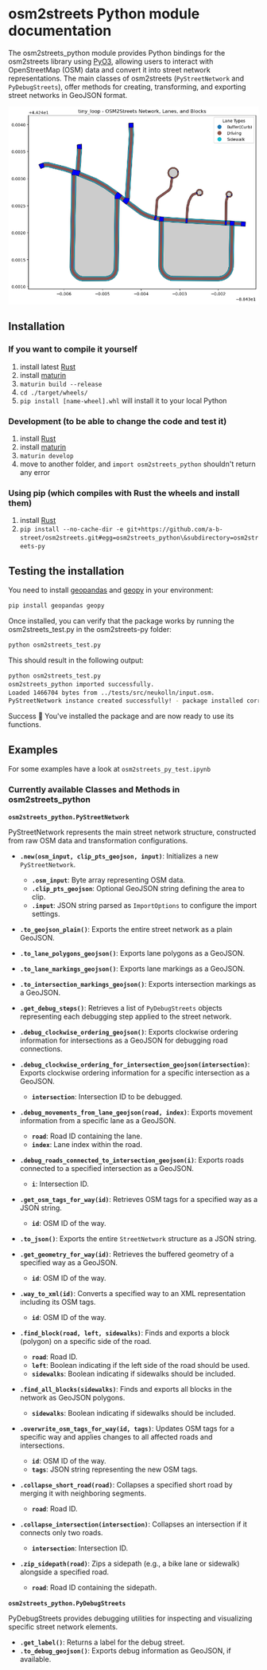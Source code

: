 
# osm2streets Python module documentation

The osm2streets_python module provides Python bindings for the osm2streets library using [PyO3](https://pyo3.rs), allowing users to interact with OpenStreetMap (OSM) data and convert it into street network representations. 
The main classes of osm2streets (`PyStreetNetwork` and `PyDebugStreets`), offer methods for creating, transforming, and exporting street networks in GeoJSON format.

![alt text](sample_output.png)


## Installation

### If you want to compile it yourself

  1. install latest [Rust](https://www.rust-lang.org/)
  1. install [maturin](https://github.com/PyO3/maturin)
  1. `maturin build --release`
  1. `cd ./target/wheels/`
  1. `pip install [name-wheel].whl` will install it to your local Python

### Development (to be able to change the code and test it)

  1. install [Rust](https://www.rust-lang.org/) 
  1. install [maturin](https://github.com/PyO3/maturin)
  1. `maturin develop`
  1. move to another folder, and `import osm2streets_python` shouldn't return any error

### Using pip (which compiles with Rust the wheels and install them)

  1. install [Rust](https://www.rust-lang.org/) 
  1. `pip install --no-cache-dir -e git+https://github.com/a-b-street/osm2streets.git#egg=osm2streets_python\&subdirectory=osm2streets-py`


## Testing the installation

You need to install [geopandas](https://geopandas.org) and [geopy](https://geopy.readthedocs.io/en/stable/) in your environment:

```bash
pip install geopandas geopy
```

Once installed, you can verify that the package works by running the osm2streets_test.py in the osm2streets-py folder:

```bash
python osm2streets_test.py
```

This should result in the following output: 

```bash
python osm2streets_test.py
osm2streets_python imported successfully.
Loaded 1466704 bytes from ../tests/src/neukolln/input.osm.
PyStreetNetwork instance created successfully! - package installed correctly
```

Success 🚀 
You've installed the package and are now ready to use its functions. 


## Examples

For some examples have a look at `osm2streets_py_test.ipynb`


### Currently available Classes and Methods in osm2streets_python

**`osm2streets_python.PyStreetNetwork`**

PyStreetNetwork represents the main street network structure, constructed from raw OSM data and transformation configurations.

- **`.new(osm_input, clip_pts_geojson, input)`**: Initializes a new `PyStreetNetwork`.
  - **`.osm_input`**: Byte array representing OSM data.
  - **`.clip_pts_geojson`**: Optional GeoJSON string defining the area to clip.
  - **`.input`**: JSON string parsed as `ImportOptions` to configure the import settings.

- **`.to_geojson_plain()`**: Exports the entire street network as a plain GeoJSON.

- **`.to_lane_polygons_geojson()`**: Exports lane polygons as a GeoJSON.

- **`.to_lane_markings_geojson()`**: Exports lane markings as a GeoJSON.

- **`.to_intersection_markings_geojson()`**: Exports intersection markings as a GeoJSON.

- **`.get_debug_steps()`**: Retrieves a list of `PyDebugStreets` objects representing each debugging step applied to the street network.

- **`.debug_clockwise_ordering_geojson()`**: Exports clockwise ordering information for intersections as a GeoJSON for debugging road connections.

- **`.debug_clockwise_ordering_for_intersection_geojson(intersection)`**: Exports clockwise ordering information for a specific intersection as a GeoJSON.
  - **`intersection`**: Intersection ID to be debugged.

- **`.debug_movements_from_lane_geojson(road, index)`**: Exports movement information from a specific lane as a GeoJSON.
  - **`road`**: Road ID containing the lane.
  - **`index`**: Lane index within the road.

- **`.debug_roads_connected_to_intersection_geojson(i)`**: Exports roads connected to a specified intersection as a GeoJSON.
  - **`i`**: Intersection ID.

- **`.get_osm_tags_for_way(id)`**: Retrieves OSM tags for a specified way as a JSON string.
  - **`id`**: OSM ID of the way.

- **`.to_json()`**: Exports the entire `StreetNetwork` structure as a JSON string.

- **`.get_geometry_for_way(id)`**: Retrieves the buffered geometry of a specified way as a GeoJSON.
  - **`id`**: OSM ID of the way.

- **`.way_to_xml(id)`**: Converts a specified way to an XML representation including its OSM tags.
  - **`id`**: OSM ID of the way.

- **`.find_block(road, left, sidewalks)`**: Finds and exports a block (polygon) on a specific side of the road.
  - **`road`**: Road ID.
  - **`left`**: Boolean indicating if the left side of the road should be used.
  - **`sidewalks`**: Boolean indicating if sidewalks should be included.

- **`.find_all_blocks(sidewalks)`**: Finds and exports all blocks in the network as GeoJSON polygons.
  - **`sidewalks`**: Boolean indicating if sidewalks should be included.

- **`.overwrite_osm_tags_for_way(id, tags)`**: Updates OSM tags for a specific way and applies changes to all affected roads and intersections.
  - **`id`**: OSM ID of the way.
  - **`tags`**: JSON string representing the new OSM tags.

- **`.collapse_short_road(road)`**: Collapses a specified short road by merging it with neighboring segments.
  - **`road`**: Road ID.

- **`.collapse_intersection(intersection)`**: Collapses an intersection if it connects only two roads.
  - **`intersection`**: Intersection ID.

- **`.zip_sidepath(road)`**: Zips a sidepath (e.g., a bike lane or sidewalk) alongside a specified road.
  - **`road`**: Road ID containing the sidepath.

**`osm2streets_python.PyDebugStreets`**

PyDebugStreets provides debugging utilities for inspecting and visualizing specific street network elements.


- **`.get_label()`**: Returns a label for the debug street.
- **`.to_debug_geojson()`**: Exports debug information as GeoJSON, if available.


